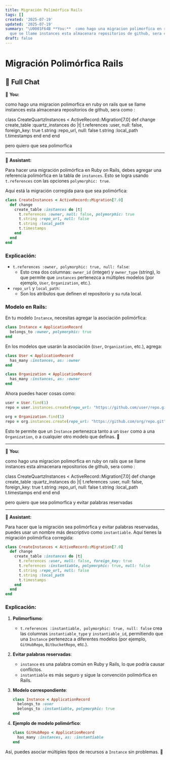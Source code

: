 ```yaml
---
title: Migración Polimórfica Rails
tags: []
created: '2025-07-19'
updated: '2025-07-19'
summary: "\U0001F64B **You:**  como hago una migracion polimorfica en ruby on rails
  que se llame instances esta almacenara repositorios de github, sera como :"
draft: false
---
```


# Migración Polimórfica Rails

## 🧠 Full Chat

🙋 **You:**

como hago una migracion polimorfica en ruby on rails que se llame instances esta almacenara repositorios de github, sera como :

class CreateQuartzInstances < ActiveRecord::Migration[7.0]
  def change
    create_table :quartz_instances do |t|
      t.references :user, null: false, foreign_key: true
      t.string :repo_url, null: false
      t.string :local_path
      t.timestamps
    end
  end
end


pero quiero que sea polimorfica

---

🤖 **Assistant:**

Para hacer una migración polimórfica en Ruby on Rails, debes agregar una referencia polimórfica en la tabla de `instances`. Esto se logra usando `t.references` con las opciones `polymorphic: true`.  

Aquí está la migración corregida para que sea polimórfica:  

```ruby
class CreateInstances < ActiveRecord::Migration[7.0]
  def change
    create_table :instances do |t|
      t.references :owner, null: false, polymorphic: true
      t.string :repo_url, null: false
      t.string :local_path
      t.timestamps
    end
  end
end
```

### Explicación:
- `t.references :owner, polymorphic: true, null: false`:  
  - Esto crea dos columnas: `owner_id` (integer) y `owner_type` (string), lo que permite que `instances` pertenezca a múltiples modelos (por ejemplo, `User`, `Organization`, etc.).
- `repo_url` y `local_path`:  
  - Son los atributos que definen el repositorio y su ruta local.

### Modelo en Rails:
En tu modelo `Instance`, necesitas agregar la asociación polimórfica:

```ruby
class Instance < ApplicationRecord
  belongs_to :owner, polymorphic: true
end
```

En los modelos que usarán la asociación (`User`, `Organization`, etc.), agrega:

```ruby
class User < ApplicationRecord
  has_many :instances, as: :owner
end

class Organization < ApplicationRecord
  has_many :instances, as: :owner
end
```

Ahora puedes hacer cosas como:

```ruby
user = User.find(1)
repo = user.instances.create(repo_url: "https://github.com/user/repo.git", local_path: "/local/path")

org = Organization.find(1)
repo = org.instances.create(repo_url: "https://github.com/org/repo.git", local_path: "/local/path")
```

Esto te permite que un `Instance` pertenezca tanto a un `User` como a una `Organization`, o a cualquier otro modelo que definas. 🚀

---

🙋 **You:**

como hago una migracion polimorfica en ruby on rails que se llame instances esta almacenara repositorios de github, sera como :

class CreateQuartzInstances < ActiveRecord::Migration[7.0]
  def change
    create_table :quartz_instances do |t|
      t.references :user, null: false, foreign_key: true
      t.string :repo_url, null: false
      t.string :local_path
      t.timestamps
    end
  end
end


pero quiero que sea polimorfica y evitar palabras reservadas

---

🤖 **Assistant:**

Para hacer que la migración sea polimórfica y evitar palabras reservadas, puedes usar un nombre más descriptivo como `instantiable`. Aquí tienes la migración polimórfica corregida:  

```ruby
class CreateInstances < ActiveRecord::Migration[7.0]
  def change
    create_table :instances do |t|
      t.references :user, null: false, foreign_key: true
      t.references :instantiable, polymorphic: true, null: false
      t.string :repo_url, null: false
      t.string :local_path
      t.timestamps
    end
  end
end
```

### Explicación:
1. **Polimorfismo**:  
   - `t.references :instantiable, polymorphic: true, null: false` crea las columnas `instantiable_type` y `instantiable_id`, permitiendo que una `Instance` pertenezca a diferentes modelos (por ejemplo, `GitHubRepo`, `BitbucketRepo`, etc.).
   
2. **Evitar palabras reservadas**:  
   - `instance` es una palabra común en Ruby y Rails, lo que podría causar conflictos.  
   - `instantiable` es más seguro y sigue la convención polimórfica en Rails.

3. **Modelo correspondiente**:  
   ```ruby
   class Instance < ApplicationRecord
     belongs_to :user
     belongs_to :instantiable, polymorphic: true
   end
   ```

4. **Ejemplo de modelo polimórfico**:
   ```ruby
   class GitHubRepo < ApplicationRecord
     has_many :instances, as: :instantiable
   end
   ```

Así, puedes asociar múltiples tipos de recursos a `Instance` sin problemas. 🚀